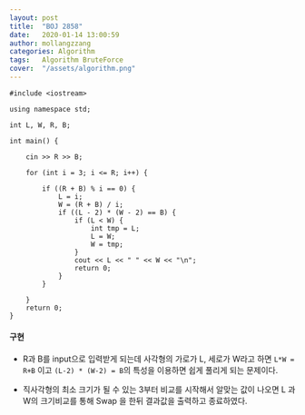 ```yaml
---
layout: post
title:  "BOJ 2858"
date:   2020-01-14 13:00:59
author: mollangzzang
categories: Algorithm
tags:	Algorithm BruteForce
cover:  "/assets/algorithm.png"
---
```


```
#include <iostream>

using namespace std;

int L, W, R, B;

int main() {

	cin >> R >> B;

	for (int i = 3; i <= R; i++) {
		
		if ((R + B) % i == 0) {
			L = i;
			W = (R + B) / i;
			if ((L - 2) * (W - 2) == B) {
				if (L < W) {
					int tmp = L;
					L = W;
					W = tmp;
				}
				cout << L << " " << W << "\n";
				return 0;
			}
		}

	}
	return 0;
}
```

#### 구현

- R과 B를 input으로 입력받게 되는데 사각형의 가로가 L, 세로가 W라고 하면 `L*W = R+B` 이고 `(L-2) * (W-2) = B`의 특성을 이용하면 쉽게 풀리게 되는 문제이다.

- 직사각형의 최소 크기가 될 수 있는 3부터 비교를 시작해서 알맞는 값이 나오면 L 과 W의 크기비교를 통해 Swap 을 한뒤 결과값을 출력하고 종료하였다.